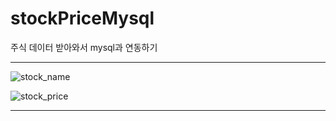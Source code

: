 # stockPriceMysql
주식 데이터 받아와서 mysql과 연동하기

***
![stock_name](https://user-images.githubusercontent.com/69666784/94116950-9a898d00-fe86-11ea-82f6-9a5fe3b4a683.PNG)


![stock_price](https://user-images.githubusercontent.com/69666784/94116955-9bbaba00-fe86-11ea-885a-72419c7aafc7.PNG)
***
